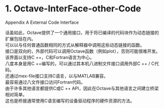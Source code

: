 # 1. Octave-InterFace-other-Code





Appendix A External Code Interface













话虽如此，Octave提供了一个通用接口，用于将已编译的代码块作为动态链接的扩展包括在内。  
可以以与任何普通函数相同的方式从解释器中调用这些动态链接的函数。  
接口是双向的，外部代码可以调用Octave函数（例如plot），否则可能很难开发。  
该界面以支持C ++，C和Fortran语言为中心。  
八度本身是用C ++编写的，可以通过其本机八进制文件接口调用外部C ++ / C代码。  
还通过mex-file接口支持C语言，以与MATLAB兼容。  
最容易通过八文件接口访问Fortran代码。  
由于许多其他语言都提供C或C ++ API，因此在Octave与其他语言之间建立桥梁相对简单。  
这也是桥接通常使用C语言编写的设备驱动程序的硬件资源的方法。







